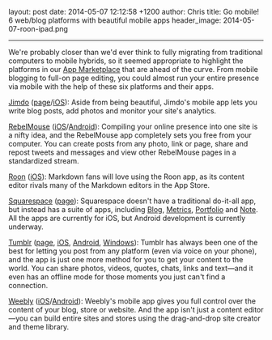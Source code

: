 layout: post
date: 2014-05-07 12:12:58 +1200
author: Chris
title: Go mobile! 6 web/blog platforms with beautiful mobile apps
header_image: 2014-05-07-roon-ipad.png

----

<!-- excerpt -->

We're probably closer than we'd ever think to fully migrating from traditional computers to mobile hybrids, so it seemed appropriate to highlight the platforms in our [App Marketplace](https://iwantmyname.com/services) that are ahead of the curve. From mobile blogging to full-on page editing, you could almost run your entire presence via mobile with the help of these six platforms and their apps.

<!-- /excerpt -->

[Jimdo](https://iwantmyname.com/services/website-builder/jimdo-custom-domain) ([page](http://www.jimdo.com/mobile/)/[iOS](https://itunes.apple.com/us/app/id588950703?mt=8&ls=1)): Aside from being beautiful, Jimdo's mobile app lets you write blog posts, add photos and monitor your site's analytics.

[RebelMouse](https://iwantmyname.com/services/social/rebelmouse-custom-domain) ([iOS](https://itunes.apple.com/us/app/rebelmouse/id725539211?ls=1&mt=8)/[Android](https://play.google.com/store/apps/details?id=com.rebelmouse.android)): Compiling your online presence into one site is a nifty idea, and the RebelMouse app completely sets you free from your computer. You can create posts from any photo, link or page, share and repost tweets and messages and view other RebelMouse pages in a standardized stream.

[Roon](https://iwantmyname.com/services/blog-hosting/roon-custom-domain) ([iOS](https://itunes.apple.com/us/app/roon/id634949849?mt=8)): Markdown fans will love using the Roon app, as its content editor rivals many of the Markdown editors in the App Store. 

[Squarespace](https://iwantmyname.com/features/applications/custom-domain-apps/websites/squarespace-build-your-website-with-own-url) ([page](http://www.squarespace.com/apps/)): Squarespace doesn't have a traditional do-it-all app, but instead has a suite of apps, including [Blog](https://itunes.apple.com/us/app/squarespace-blog/id715084234?ls=1&mt=8), [Metrics](https://itunes.apple.com/us/app/squarespace-metrics/id730533177?ls=1&mt=8), [Portfolio](https://itunes.apple.com/us/app/squarespace-portfolio/id569181277?ls=1&mt=8) and [Note](https://itunes.apple.com/us/app/squarespace-note/id561237934?ls=1&mt=8). All the apps are currently for iOS, but Android development is currently underway.  

[Tumblr](https://iwantmyname.com/features/applications/custom-domain-apps/blogs/tumblr-tumblelog-easy-blog-with-own-url) ([page](http://www.tumblr.com/apps), [iOS](https://itunes.apple.com/us/app/tumblr/id305343404?mt=8), [Android](http://www.tumblr.com/download/android?referrer=apps_page), [Windows](http://www.tumblr.com/download/windows?referrer=apps_page)): Tumblr has always been one of the best for letting you post from any platform (even via voice on your phone), and the app is just one more method for you to get your content to the world. You can share photos, videos, quotes, chats, links and text—and it even has an offline mode for those moments you just can't find a connection.

[Weebly](https://iwantmyname.com/features/applications/custom-domain-apps/websites/weebly-create-free-website-with-own-address) ([iOS](https://itunes.apple.com/us/app/weebly/id511158309?mt=8)/[Android](https://play.google.com/store/apps/details?id=com.weebly.android)): Weebly's mobile app gives you full control over the content of your blog, store or website. And the app isn't just a content editor—you can build entire sites and stores using the drag-and-drop site creator and theme library.



